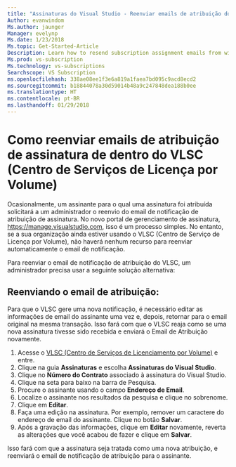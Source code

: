 ```yaml
---
title: "Assinaturas do Visual Studio - Reenviar emails de atribuição do VLSC"
Author: evanwindom
Ms.author: jaunger
Manager: evelynp
Ms.date: 1/23/2018
Ms.topic: Get-Started-Article
Description: Learn how to resend subscription assignment emails from within VLSC
Ms.prod: vs-subscription
Ms.technology: vs-subscriptions
Searchscope: VS Subscription
ms.openlocfilehash: 338ae08ee1f3e6a819a1faea7bd095c9acd8ecd2
ms.sourcegitcommit: b18844078a30d59014b48a9c247848dea188b0ee
ms.translationtype: HT
ms.contentlocale: pt-BR
ms.lasthandoff: 01/29/2018
---
```

# <a name="how-to-resend-subscription-assignment-emails-from-within-volume-license-service-center-vlsc"></a>Como reenviar emails de atribuição de assinatura de dentro do VLSC (Centro de Serviços de Licença por Volume)

Ocasionalmente, um assinante para o qual uma assinatura foi atribuída solicitará a um administrador o reenvio do email de notificação de atribuição de assinatura.  No novo portal de gerenciamento de assinatura, https://manage.visualstudio.com, isso é um processo simples.  No entanto, se a sua organização ainda estiver usando o VLSC (Centro de Serviço de Licença por Volume), não haverá nenhum recurso para reenviar automaticamente o email de notificação.  

Para reenviar o email de notificação de atribuição do VLSC, um administrador precisa usar a seguinte solução alternativa:

## <a name="resending-the-assignment-email"></a>Reenviando o email de atribuição:

Para que o VLSC gere uma nova notificação, é necessário editar as informações de email do assinante uma vez e, depois, retornar para o email original na mesma transação. Isso fará com que o VLSC reaja como se uma nova assinatura tivesse sido recebida e enviará o Email de Atribuição novamente.

1.  Acesse o [VLSC (Centro de Serviços de Licenciamento por Volume)](https://www.microsoft.com/Licensing/servicecenter/default.aspx) e entre.
2.  Clique na guia **Assinaturas** e escolha **Assinaturas do Visual Studio**.
3.  Clique no **Número do Contrato** associado à assinatura do Visual Studio.
4.  Clique na seta para baixo na barra de Pesquisa. 
5.  Procure o assinante usando o campo **Endereço de Email**.
6.  Localize o assinante nos resultados da pesquisa e clique no sobrenome. 
7.  Clique em **Editar**.
8.  Faça uma edição na assinatura. Por exemplo, remover um caractere do endereço de email do assinante. Clique no botão **Salvar**.
9.  Após a gravação das informações, clique em **Editar** novamente, reverta as alterações que você acabou de fazer e clique em **Salvar**.  

Isso fará com que a assinatura seja tratada como uma nova atribuição, e reenviará o email de notificação de atribuição para o assinante.  